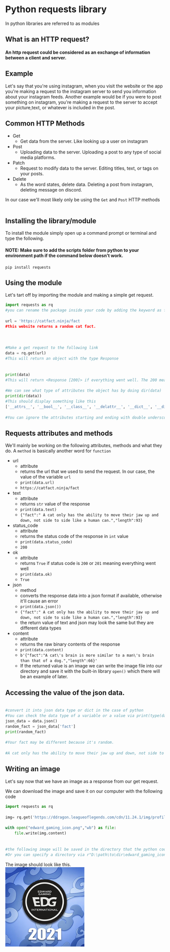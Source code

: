 # Python requests library
In python libraries are referred to as modules
## What is an HTTP request?
#### An http request could be considered as an exchange of information between a client and server.  

## Example 
Let's say that you're using instagram, when you visit the website or the app you're making a request to the instagram server to send you information about your instagram feeds. Another example would be if you were to post something on instagram, you're making a request to the server to accept your picture,text, or whatever is included in the post.
<br>

## Common HTTP Methods
- Get
    - Get data from the server. Like looking up a user on instagram
- Post
    - Uploading data to the server. Uploading a post to any type of social media platforms.
- Patch
    - Request to modify data to the server. Editing titles, text, or tags on your posts.
- Delete
    - As the word states, delete data. Deleting a post from instagram, deleting message on discord.

In our case we'll most likely only be using the `Get` and `Post` HTTP methods
<br>
<br>
## Installing the library/module


To install the module simply open up a command prompt or terminal and type the following.  
#### NOTE: Make sure to add the scripts folder from python to your environment path if the command below doesn't work.
`pip install requests`



## Using the module

Let's tart off by importing the module and making a simple get request.

```python
import requests as rq
#you can rename the package inside your code by adding the keyword as followed by it's new name.

url = 'https://catfact.ninja/fact
#this website returns a random cat fact.



#Make a get request to the following link
data = rq.get(url)
#This will return an object with the type Response


print(data)
#This will return <Response [200]> if everything went well. The 200 means that everything went well

#We can see what type of attributes the object has by doing dir(data)
print(dir(data))
#This should display something like this 
['__attrs__', '__bool__', '__class__', '__delattr__', '__dict__', '__dir__', '__doc__', '__enter__', '__eq__', '__exit__', '__format__', '__ge__', '__getattribute__', '__getstate__', '__gt__', '__hash__', '__init__', '__init_subclass__', '__iter__', '__le__', '__lt__', '__module__', '__ne__', '__new__', '__nonzero__', '__reduce__', '__reduce_ex__', '__repr__', '__setattr__', '__setstate__', '__sizeof__', '__str__', '__subclasshook__', '__weakref__', '_content', '_content_consumed', '_next', 'apparent_encoding', 'close', 'connection', 'content', 'cookies', 'elapsed', 'encoding', 'headers', 'history', 'is_permanent_redirect', 'is_redirect', 'iter_content', 'iter_lines', 'json', 'links', 'next', 'ok', 'raise_for_status', 'raw', 'reason', 'request', 'status_code', 'text', 'url']

#You can ignore the attributes starting and ending with double underscore (__) for now . Feel free to experiment around with the attributes to learn more about them or ask me. 
```

## Requests attributes and methods
We'll mainly be working on the following attributes, methods and what they do.
A `method` is basically another word for `function`

- url
    - attribute
    - returns the url that we used to send the request. In our case, the value of the variable `url` 
    - `print(data.url)`
    - `https://catfact.ninja/fact`
- text
    - attribute
    - returns `str` value of the response 
    - `print(data.text)`
    - `{"fact":" A cat only has the ability to move their jaw up and down, not side to side like a human can.","length":93}`
- status_code
    - attribute
    - returns the status code of the response in `int` value
    - `print(data.status_code)`
    - `200`
- ok
    - attribute
    - returns `True` if status code is `200` or `201` meaning everything went well
    - `print(data.ok)`
    - `True`
- json
    - method
    - converts the response data into a json format if available, otherwise it'll cause an error
    - `print(data.json())`
    - `{"fact":" A cat only has the ability to move their jaw up and down, not side to side like a human can.","length":93}`
    - the return value of text and json may look the same but they are different data types
- content
    - attribute
    - returns the raw binary contents of the response 
    - `print(data.content)`
    - `b'{"fact":"A cat\'s brain is more similar to a man\'s brain than that of a dog.","length":66}'`
    - If the returned value is an image we can write the image file into our directory and save it with the built-in library `open()` which there will be an example of later.

## Accessing the value of the json data.

```python

#convert it into json data type or dict in the case of python
#You can check the data type of a variable or a value via print(type(data))
json_data = data.json()
random_fact = json_data['fact']
print(random_fact)

#Your fact may be different because it's random.

#A cat only has the ability to move their jaw up and down, not side to side like a human can.
```

## Writing an image  

Let's say now that we have an image as a response from our get request.


We can download the image and save it on our computer with the following code
```python
import requests as rq  

img= rq.get('https://ddragon.leagueoflegends.com/cdn/11.24.1/img/profileicon/5093.png')

with open("edward_gaming_icon.png","wb") as file:
    file.write(img.content)


#the following image will be saved in the directory that the python code ran.
#Or you can specify a directory via r"D:\path\to\dir\edward_gaming_icon.png"

```

The image should look like this.  
<img src="../images/edward_gaming5093.png" width="250">